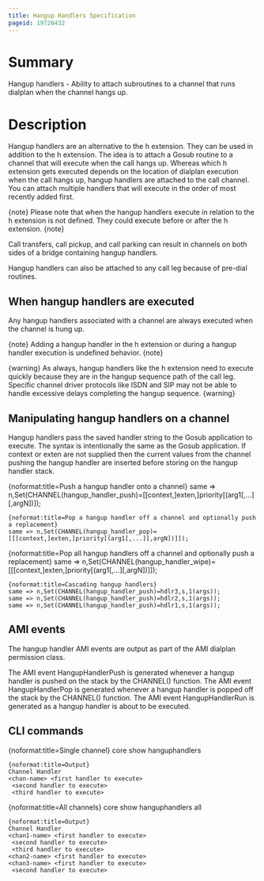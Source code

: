 ```yaml
---
title: Hangup Handlers Specification
pageid: 19726432
---
```




# Summary

Hangup handlers - Ability to attach subroutines to a channel that runs dialplan when the channel hangs up.

# Description

Hangup handlers are an alternative to the h extension. They can be used in addition to the h extension. The idea is to attach a Gosub routine to a channel that will execute when the call hangs up. Whereas which h extension gets executed depends on the location of dialplan execution when the call hangs up, hangup handlers are attached to the call channel. You can attach multiple handlers that will execute in the order of most recently added first.

{note}
Please note that when the hangup handlers execute in relation to the h extension is not defined. They could execute before or after the h extension.
{note}

Call transfers, call pickup, and call parking can result in channels on both sides of a bridge containing hangup handlers.

Hangup handlers can also be attached to any call leg because of pre-dial routines.

## When hangup handlers are executed

Any hangup handlers associated with a channel are always executed when the channel is hung up.

{note}
Adding a hangup handler in the h extension or during a hangup handler execution is undefined behavior. 
{note}

{warning}
As always, hangup handlers like the h extension need to execute quickly because they are in the hangup sequence path of the call leg. Specific channel driver protocols like ISDN and SIP may not be able to handle excessive delays completing the hangup sequence.
{warning}

## Manipulating hangup handlers on a channel

Hangup handlers pass the saved handler string to the Gosub application to execute. The syntax is intentionally the same as the Gosub application. If context or exten are not supplied then the current values from the channel pushing the hangup handler are inserted before storing on the hangup handler stack.

{noformat:title=Push a hangup handler onto a channel}
same => n,Set(CHANNEL(hangup_handler_push)=[[context,]exten,]priority[(arg1[,...][,argN])]);
```
{noformat:title=Pop a hangup handler off a channel and optionally push a replacement}
same => n,Set(CHANNEL(hangup_handler_pop)=[[[context,]exten,]priority[(arg1[,...][,argN])]]);
```
{noformat:title=Pop all hangup handlers off a channel and optionally push a replacement}
same => n,Set(CHANNEL(hangup_handler_wipe)=[[[context,]exten,]priority[(arg1[,...][,argN])]]);
```
{noformat:title=Cascading hangup handlers}
same => n,Set(CHANNEL(hangup_handler_push)=hdlr3,s,1(args));
same => n,Set(CHANNEL(hangup_handler_push)=hdlr2,s,1(args));
same => n,Set(CHANNEL(hangup_handler_push)=hdlr1,s,1(args));
```
## AMI events

The hangup handler AMI events are output as part of the AMI dialplan permission class.

The AMI event HangupHandlerPush is generated whenever a hangup handler is pushed on the stack by the CHANNEL() function.
The AMI event HangupHandlerPop is generated whenever a hangup handler is popped off the stack by the CHANNEL() function.
The AMI event HangupHandlerRun is generated as a hangup handler is about to be executed.

## CLI commands

{noformat:title=Single channel}
core show hanguphandlers <chan>
```
{noformat:title=Output}
Channel Handler
<chan-name> <first handler to execute>
 <second handler to execute>
 <third handler to execute>
```
{noformat:title=All channels}
core show hanguphandlers all
```
{noformat:title=Output}
Channel Handler
<chan1-name> <first handler to execute>
 <second handler to execute>
 <third handler to execute>
<chan2-name> <first handler to execute>
<chan3-name> <first handler to execute>
 <second handler to execute>
```
